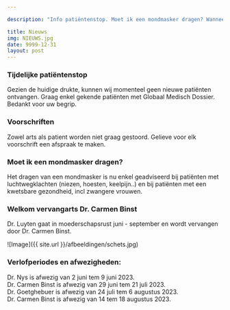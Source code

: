 ```yaml
---

description: "Info patiëntenstop. Moet ik een mondmasker dragen? Wanneer is mijn dokter in verlof?"

title: Nieuws
img: NIEUWS.jpg
date: 9999-12-31
layout: post
---
```


### Tijdelijke patiëntenstop
Gezien de huidige drukte, kunnen wij momenteel geen nieuwe patiënten ontvangen. Graag enkel gekende patiënten met Globaal Medisch Dossier. Bedankt voor uw begrip.

### Voorschriften
Zowel arts als patient worden niet graag gestoord. Gelieve voor elk voorschrift een afspraak te maken.

### Moet ik een mondmasker dragen?
Het dragen van een mondmasker is nu enkel geadviseerd bij patiënten met luchtwegklachten (niezen, hoesten, keelpijn..) en bij patiënten met een kwetsbare gezondheid, incl zwangere vrouwen. 

### Welkom vervangarts Dr. Carmen Binst
Dr. Luyten gaat in moederschapsrust juni - september en wordt vervangen door Dr. Carmen Binst. 


![Image]({{ site.url }}/afbeeldingen/schets.jpg)



### Verlofperiodes en afwezigheden:
Dr. Nys is afwezig van 2 juni tem 9 juni 2023. <br>
Dr. Carmen Binst is afwezig van 29 juni tem 21 juli 2023. <br>
Dr. Goetghebuer is afwezig van 24 juli tem 6 augustus 2023. <br>
Dr. Carmen Binst is afwezig van 14 tem 18 augustus 2023.
                                          


